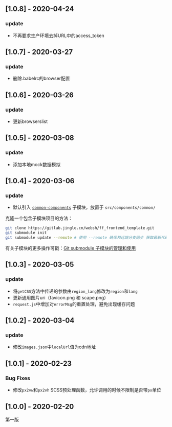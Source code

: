 ## [1.0.8] - 2020-04-24
### update
+ 不再要求生产环境去掉URL中的access_token

## [1.0.7] - 2020-03-27
### update
+ 删除.babelrc的browser配置

## [1.0.6] - 2020-03-26
### update
+ 更新browserslist

## [1.0.5] - 2020-03-08
### update
+ 添加本地mock数据模拟

## [1.0.4] - 2020-03-06
### update
+ 默认引入 [`common-components`](https://gitgcloud.garenanow.com/sh-web/common-components) 子模块，放置于 `src/components/common/`

克隆一个包含子模块项目的方法：
```bash
git clone https://gitlab.jingle.cn/websh/ff_frontend_template.git
git submodule init
git submodule update --remote # 使用 --remote 确保和远端分支同步 获取最新代码
```
有关子模块的更多操作可戳：[Git submodule 子模块的管理和使用](https://www.jianshu.com/p/9000cd49822c)

## [1.0.3] - 2020-03-05
### update
+ 将`getCSS`方法中传递的参数由`region_lang`修改为`region`和`lang`
+ 更新通用图片uri（favicon.png 和 scape.png）
+ `request.js`中增加对`errorMsg`的重置处理，避免出现缓存问题

## [1.0.2] - 2020-03-04
### update
+ 修改`images.json`中`localUrl`值为cdn地址

## [1.0.1] - 2020-02-23
### Bug Fixes
+ 修改`px2vw`和`px2vh` SCSS预处理函数，允许调用的时候不限制是否带`px`单位

## [1.0.0] - 2020-02-20
第一版
